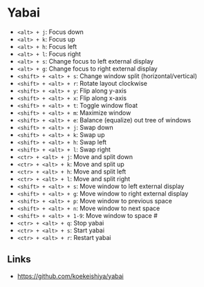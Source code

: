 # Yabai

- `<alt> + j`: Focus down
- `<alt> + k`: Focus up
- `<alt> + h`: Focus left
- `<alt> + l`: Focus right
- `<alt> + s`: Change focus to left external display
- `<alt> + g`: Change focus to right external display
- `<shift> + <alt> + s`: Change window split (horizontal/vertical)
- `<shift> + <alt> + r`: Rotate layout clockwise
- `<shift> + <alt> + y`: Flip along y-axis
- `<shift> + <alt> + x`: Flip along x-axis
- `<shift> + <alt> + t`: Toggle window float
- `<shift> + <alt> + m`: Maximize window
- `<shift> + <alt> + e`: Balance (equalize) out tree of windows
- `<shift> + <alt> + j`: Swap down
- `<shift> + <alt> + k`: Swap up
- `<shift> + <alt> + h`: Swap left
- `<shift> + <alt> + l`: Swap right
- `<ctr> + <alt> + j`: Move and split down
- `<ctr> + <alt> + k`: Move and split up
- `<ctr> + <alt> + h`: Move and split left
- `<ctr> + <alt> + l`: Move and split right
- `<shift> + <alt> + s`: Move window to left external display
- `<shift> + <alt> + g`: Move window to right external display
- `<shift> + <alt> + p`: Move window to previous space
- `<shift> + <alt> + n`: Move window to next space
- `<shift> + <alt> + 1-9`: Move window to space #
- `<ctr> + <alt> + q`: Stop yabai
- `<ctr> + <alt> + s`: Start yabai
- `<ctr> + <alt> + r`: Restart yabai

## Links

- https://github.com/koekeishiya/yabai
